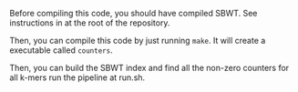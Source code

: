 Before compiling this code, you should have compiled SBWT. See instructions in at the root of the repository.

Then, you can compile this code by just running `make`. It will create a executable called `counters`.

Then, you can build the SBWT index and find all the non-zero counters for all k-mers run the pipeline at run.sh.
